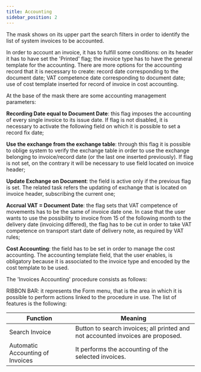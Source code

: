 ```yaml
---
title: Accounting
sidebar_position: 2
---
```


The mask shows on its upper part the search filters in order to identify the list of system invoices to be accounted.

In order to account an invoice, it has to fulfill some conditions: on its header it has to have set the 'Printed' flag; the invoice type has to have the general template for the accounting. There are more options for the accounting record that it is necessary to create: record date corresponding to the document date; VAT competence date corresponding to document date; use of cost template inserted for record of invoice in cost accounting.

At the base of the mask there are some accounting management parameters:

**Recording Date equal to Document Date**: this flag imposes the accounting of every single invoice to its issue date. If flag is not disabled, it is necessary to activate the following field on which it is possible to set a record fix date;

**Use the exchange from the exchange table**: through this flag it is possible to oblige system to verify the exchange table in order to use the exchange belonging to invoice/record date (or the last one inserted previously). If flag is not set, on the contrary it will be necessary to use field located on invoice header;

**Update Exchange on Document**: the field is active only if the previous flag is set. The related task refers the updating of exchange that is located on invoice header, subscribing the current one;

**Accrual VAT = Document Date**: the flag sets that VAT competence of movements has to be the same of invoice date one. In case that the user wants to use the possibility to invoice from 15 of the following month to the delivery date (invoicing differed), the flag has to be cut in order to take VAT competence on transport start date of delivery note, as required by VAT rules;

**Cost Accounting**: the field has to be set in order to manage the cost accounting. The accounting template field, that the user enables, is obligatory because it is associated to the invoice type and encoded by the cost template to be used.

The 'Invoices Accounting' procedure consists as follows:

RIBBON BAR: it represents the Form menu, that is the area in which it is possible to perform actions linked to the procedure in use. The list of features is the following:



| Function | Meaning |
| --- | --- |
| Search Invoice | Button to search invoices; all printed and not accounted invoices are proposed. |
| Automatic Accounting of Invoices | It performs the accounting of the selected invoices. |






